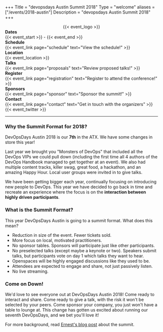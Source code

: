 +++
Title = "devopsdays Austin Summit 2018"
Type = "welcome"
aliases = ["/events/2018-austin"]
Description = "devopsdays Austin Summit 2018"
+++

<div class="row">
    <div class="col-md-6">
        <div style="text-align:center;">
          {{< event_logo >}}
        </div>
    </div>
    <div class="col-md-6"> 
        <div class="row">
            <div class="col-md-2"><strong>Dates</strong></div>
            <div class="col-md-8">{{< event_start >}} - {{< event_end >}}</div>
        </div>
        <div class="row">
            <div class="col-md-2"><strong>Schedule</strong></div>
            <div class="col-md-8">{{< event_link page="schedule" text="View the schedule!" >}}</div>
        </div>
        <div class="row">
            <div class="col-md-2"><strong>Location</strong></div>
            <div class="col-md-8">{{< event_location >}}</div>
        </div>
        <div class="row">
          <div class="col-md-2"><strong>Talks</strong></div>
          <div class="col-md-8">{{< event_link page="proposals" text="Review proposed talks!" >}}</div>
        </div>
        <div class="row">
          <div class="col-md-2"><strong>Register</strong></div>
          <div class="col-md-8">{{< event_link page="registration" text="Register to attend the conference!" >}}</div>
        </div>
        <!-- <div class = "row">
          <div class = "col-md-2">
            <strong>Program</strong>
          </div>
          <div class = "col-md-8">
            View the {{< event_link page="program" text="program." >}}
          </div>
        </div>
        <div class = "row">
          <div class = "col-md-2">
            <strong>Speakers</strong>
          </div>
          <div class = "col-md-8">
            Check out the {{< event_link page="speakers" text="speakers!" >}}
          </div>
        </div> -->
        <div class="row">
          <div class="col-md-2"><strong>Sponsors</strong></div>
          <div class="col-md-8">{{< event_link page="sponsor" text="Sponsor the summit!" >}}</div>
        </div>
        <div class="row">
          <div class="col-md-2"><strong>Contact</strong></div>
          <div class="col-md-8">{{< event_link page="contact" text="Get in touch with the organizers" >}}</div>
        </div>
        <div class="row">
          <div class="col-md-2"></div>
          <div class="col-md-8">{{< event_twitter >}}</div>
        </div>
    </div>
</div>

<hr/>


### Why the Summit Format for 2018?

DevOpsDays Austin 2018 is our **7th** in the ATX. We have some changes in store this year!

Last year we brought you "Monsters of DevOps" that included all the DevOps VIPs we could pull down (including the first time all 4 authors of the DevOps Handbook managed to get together at an event). We also had multiple content tracks, killer swag, great food, a hackathon, and an amazing Happy Hour. Local user groups were invited in to give talks.

We have been getting bigger each year, continually focusing on introducing new people to DevOps. This year we have decided to go back in time and recreate an experience where the focus is on the **interaction between highly driven participants**.

### What is the Summit Format?

This year DevOpsDays Austin is going to a summit format. What does this mean?

* Reduction in size of the event. Fewer tickets sold.
* More focus on local, motivated practitioners.
* No sponsor tables. Sponsors will participate just like other participants.
* No preselected talks (except maybe a keynote or two). Speakers submit talks, but participants vote on day 1 which talks they want to hear.
* Openspaces will be highly engaged discussions like they used to be.
* Attendees are expected to engage and share, not just passively listen.
* No live streaming.

### Come on Down!

We'd love to see everyone out at DevOpsDays Austin 2018!  Come ready to interact and share.  Come ready to give a talk, with the risk it won't be selected by your peers. Come sponsor your company, you just won't have a table to lounge at. This change has gotten us excited about running our seventh DevOpsDays, and we bet you'll love it!

For more background, read [Ernest's blog post](https://theagileadmin.com/2017/12/22/devopsdays-summit-austin-2018-devops-unplugged/) about the summit.
